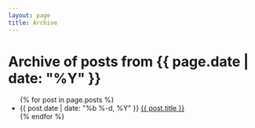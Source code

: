 ```yaml
---
layout: page
title: Archive
---
```


<!--
{% for post in site.posts %}
  * {{ post.date | date_to_string }} &raquo; [ {{ post.title }} ]({{ post.url }})
{% endfor %}


http://joshualande.com/jekyll-github-pages-poole
-->

<h1>Archive of posts from {{ page.date | date: "%Y" }}</h1>

<ul class="posts">
{% for post in page.posts %}
  <li>
    <span class="post-date">{{ post.date | date: "%b %-d, %Y" }}</span>
    <a class="post-link" href="{{ post.url | prepend: site.baseurl }}">{{ post.title }}</a>
  </li>
{% endfor %}
</ul>